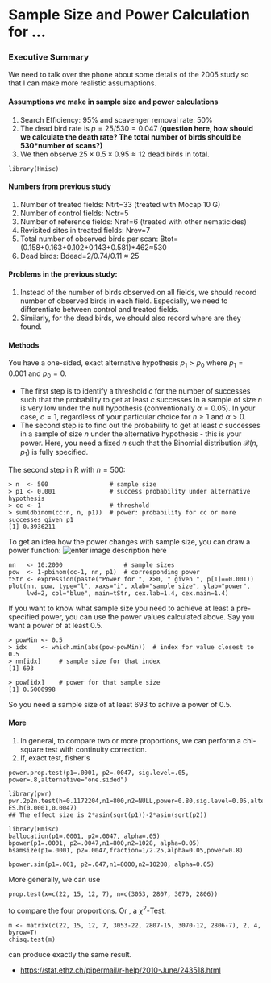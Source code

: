 Sample Size and Power Calculation for ...
=====================================================

### Executive Summary

We need to talk over the phone about some details of the 2005 study so that I can make more realistic assumaptions.

#### Assumptions we make in sample size and power calculations
1. Search Efficiency: 95% and scavenger removal rate: 50%
2. The dead bird rate is $p=25/530= 0.047$ **(question here, how should we calculate the death rate? The total number of birds should be 530*number of scans?)**
3. We then observe $25\times0.5\times 0.95\approx 12$ dead birds in total.

```{r}
library(Hmisc)

```


#### Numbers from previous study
1. Number of treated fields: Ntrt=33 (treated with Mocap 10 G)
2. Number of control fields: Nctr=5
3. Number of reference fields: Nref=6 (treated with other nematicides)
4. Revisited sites in treated fields: Nrev=7
5. Total number of observed birds per scan: Btot= (0.158+0.163+0.102+0.143+0.581)*462$\approx$530
6. Dead birds: Bdead=2/0.74/0.11 $\approx$ 25

#### Problems in the previous study:
1. Instead of the number of birds observed on all fields, we should record number of observed birds in each field. Especially, we need to differentiate between control and treated fields.
2. Similarly, for the dead birds, we should also record where are they found.




#### Methods
You have a one-sided, exact alternative hypothesis $p_{1} > p_{0}$ where $p_{1} = 0.001$ and $p_{0} = 0$.

 - The first step is to identify a threshold $c$ for the number of successes such that the probability to get at least $c$ successes in a sample of size $n$ is very low under the null hypothesis (conventionally $\alpha = 0.05$). In your case, $c=1$, regardless of your particular choice for $n \geqslant 1$ and $\alpha > 0$.
 - The second step is to find out the probability to get at least $c$ successes in a sample of size $n$ under the alternative hypothesis - this is your power. Here, you need a fixed $n$ such that the Binomial distribution $\mathcal{B}(n, p_{1})$ is fully specified.

The second step in R with $n = 500$:

    > n  <- 500                 # sample size
    > p1 <- 0.001               # success probability under alternative hypothesis
    > cc <- 1                   # threshold
    > sum(dbinom(cc:n, n, p1))  # power: probability for cc or more successes given p1
    [1] 0.3936211

To get an idea how the power changes with sample size, you can draw a power function:
![enter image description here][1]

    nn   <- 10:2000                 # sample sizes
    pow  <- 1-pbinom(cc-1, nn, p1)  # corresponding power
    tStr <- expression(paste("Power for ", X>0, " given ", p[1]==0.001))
    plot(nn, pow, type="l", xaxs="i", xlab="sample size", ylab="power",
         lwd=2, col="blue", main=tStr, cex.lab=1.4, cex.main=1.4)

If you want to know what sample size you need to achieve at least a pre-specified power, you can use the power values calculated above. Say you want a power of at least $0.5$.

    > powMin <- 0.5
    > idx    <- which.min(abs(pow-powMin))  # index for value closest to 0.5
    > nn[idx]     # sample size for that index
    [1] 693
    
    > pow[idx]    # power for that sample size
    [1] 0.5000998

So you need a sample size of at least $693$ to achive a power of $0.5$.


  [1]: http://i.stack.imgur.com/LADf2.jpg

#### More
1. In general, to compare two or more proportions, we can perform a chi-square test with continuity correction.
2. If, exact test, fisher's 


```{r}
power.prop.test(p1=.0001, p2=.0047, sig.level=.05, power=.8,alternative="one.sided")

library(pwr)
pwr.2p2n.test(h=0.1172204,n1=800,n2=NULL,power=0.80,sig.level=0.05,alternative="greater")
ES.h(0.0001,0.0047)
## The effect size is 2*asin(sqrt(p1))-2*asin(sqrt(p2))

library(Hmisc)
ballocation(p1=.0001, p2=.0047, alpha=.05)
bpower(p1=.0001, p2=.0047,n1=800,n2=1028, alpha=0.05)
bsamsize(p1=.0001, p2=.0047,fraction=1/2.25,alpha=0.05,power=0.8)

bpower.sim(p1=.001, p2=.047,n1=8000,n2=10208, alpha=0.05)

```


More generally, we can use 

    prop.test(x=c(22, 15, 12, 7), n=c(3053, 2807, 3070, 2806))

to compare the four proportions. Or , a $\chi^2$-Test:

    m <- matrix(c(22, 15, 12, 7, 3053-22, 2807-15, 3070-12, 2806-7), 2, 4, byrow=T)
    chisq.test(m)

can produce exactly the same result.

* https://stat.ethz.ch/pipermail/r-help/2010-June/243518.html
